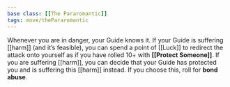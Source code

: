```yaml
---
base class: [[The Pararomantic]]
tags: move/thePararomantic
---
```

 Whenever you are in danger, your Guide knows it. If your Guide is suffering [[harm]] (and it’s feasible), you can spend a point of [[Luck]] to redirect the attack onto yourself as if you have rolled 10+ with **[[Protect Someone]]**. If you are suffering [[harm]], you can decide that your Guide has protected you and is suffering this [[harm]] instead. If you choose this, roll for **bond abuse**.
